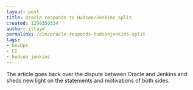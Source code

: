 ```yaml
---
layout: post
title: Oracle responds to Hudson/Jenkins split
created: 1298350334
author: ittayd
permalink: /alm/oracle-responds-hudsonjenkins-split
tags:
- DevOps
- CI
- hudson jenkins
---
```

<p>The article goes back over the dispute between Oracle and Jenkins and sheds new light on the statements and motivations of both sides. </p>
